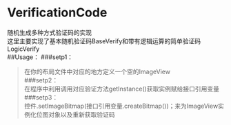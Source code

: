 # VerificationCode
随机生成多种方式验证码的实现<br>
这里主要实现了基本随机验证码BaseVerify和带有逻辑运算的简单验证码LogicVerify<br>
##Usage：
###setp1：<br>
>在你的布局文件中对应的地方定义一个空的ImageView<br>
###setp2：<br>
>在程序中利用调用对应验证方法getInstance()获取实例赋给接口引用变量<br>
###setp3：<br>
>控件.setImageBitmap(接口引用变量.createBitmap())；来为ImageView实例化位图对象以及重新获取验证码<br>
